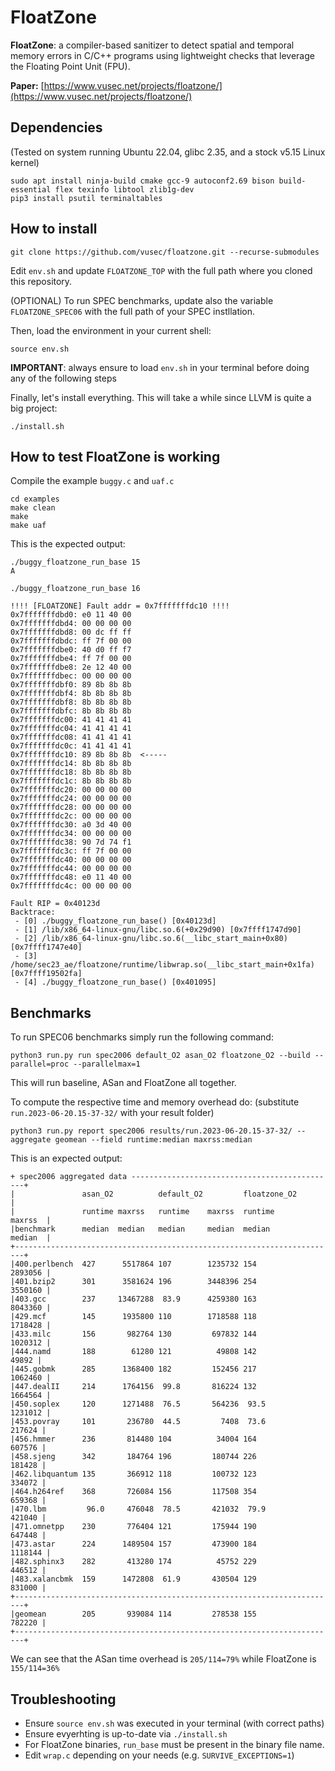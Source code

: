 # FloatZone


**FloatZone**: a compiler-based sanitizer to detect spatial and temporal memory errors in C/C++ programs
using lightweight checks that leverage the Floating Point Unit (FPU).

**Paper:** [https://www.vusec.net/projects/floatzone/](https://www.vusec.net/projects/floatzone/)

## Dependencies

(Tested on system running Ubuntu 22.04, glibc 2.35, and a stock v5.15 Linux kernel)

```
sudo apt install ninja-build cmake gcc-9 autoconf2.69 bison build-essential flex texinfo libtool zlib1g-dev
pip3 install psutil terminaltables
```

## How to install


```
git clone https://github.com/vusec/floatzone.git --recurse-submodules
```

Edit `env.sh` and update `FLOATZONE_TOP` with the full path where you cloned this repository.

(OPTIONAL) To run SPEC benchmarks, update also the variable `FLOATZONE_SPEC06` with the full path of your SPEC instllation.

Then, load the environment in your current shell:
```
source env.sh
```

**IMPORTANT**: always ensure to load `env.sh` in your terminal before doing any of the following steps

Finally, let's install everything. This will take a while since LLVM is quite a big project:

```
./install.sh
```

## How to test FloatZone is working

Compile the example `buggy.c` and `uaf.c`

```
cd examples
make clean
make
make uaf
```

This is the expected output:

```
./buggy_floatzone_run_base 15
A
```

```
./buggy_floatzone_run_base 16

!!!! [FLOATZONE] Fault addr = 0x7fffffffdc10 !!!!
0x7fffffffdbd0: e0 11 40 00 
0x7fffffffdbd4: 00 00 00 00 
0x7fffffffdbd8: 00 dc ff ff 
0x7fffffffdbdc: ff 7f 00 00 
0x7fffffffdbe0: 40 d0 ff f7 
0x7fffffffdbe4: ff 7f 00 00 
0x7fffffffdbe8: 2e 12 40 00 
0x7fffffffdbec: 00 00 00 00 
0x7fffffffdbf0: 89 8b 8b 8b 
0x7fffffffdbf4: 8b 8b 8b 8b 
0x7fffffffdbf8: 8b 8b 8b 8b 
0x7fffffffdbfc: 8b 8b 8b 8b 
0x7fffffffdc00: 41 41 41 41 
0x7fffffffdc04: 41 41 41 41 
0x7fffffffdc08: 41 41 41 41 
0x7fffffffdc0c: 41 41 41 41 
0x7fffffffdc10: 89 8b 8b 8b  <-----
0x7fffffffdc14: 8b 8b 8b 8b 
0x7fffffffdc18: 8b 8b 8b 8b 
0x7fffffffdc1c: 8b 8b 8b 8b 
0x7fffffffdc20: 00 00 00 00 
0x7fffffffdc24: 00 00 00 00 
0x7fffffffdc28: 00 00 00 00 
0x7fffffffdc2c: 00 00 00 00 
0x7fffffffdc30: a0 3d 40 00 
0x7fffffffdc34: 00 00 00 00 
0x7fffffffdc38: 90 7d 74 f1 
0x7fffffffdc3c: ff 7f 00 00 
0x7fffffffdc40: 00 00 00 00 
0x7fffffffdc44: 00 00 00 00 
0x7fffffffdc48: e0 11 40 00 
0x7fffffffdc4c: 00 00 00 00 

Fault RIP = 0x40123d
Backtrace:
 - [0] ./buggy_floatzone_run_base() [0x40123d]
 - [1] /lib/x86_64-linux-gnu/libc.so.6(+0x29d90) [0x7ffff1747d90]
 - [2] /lib/x86_64-linux-gnu/libc.so.6(__libc_start_main+0x80) [0x7ffff1747e40]
 - [3] /home/sec23_ae/floatzone/runtime/libwrap.so(__libc_start_main+0x1fa) [0x7ffff19502fa]
 - [4] ./buggy_floatzone_run_base() [0x401095]
```

## Benchmarks

To run SPEC06 benchmarks simply run the following command:

```
python3 run.py run spec2006 default_O2 asan_O2 floatzone_O2 --build --parallel=proc --parallelmax=1
```

This will run baseline, ASan and FloatZone all together.

To compute the respective time and memory overhead do: (substitute `run.2023-06-20.15-37-32/` with your result folder)

```
python3 run.py report spec2006 results/run.2023-06-20.15-37-32/ --aggregate geomean --field runtime:median maxrss:median
```

This is an expected output:

```
+ spec2006 aggregated data ----------------------------------------------+
|               asan_O2          default_O2         floatzone_O2         |
|               runtime maxrss   runtime    maxrss  runtime      maxrss  |
|benchmark      median  median   median     median  median       median  |
+------------------------------------------------------------------------+
|400.perlbench  427      5517864 107        1235732 154          2893056 |
|401.bzip2      301      3581624 196        3448396 254          3550160 |
|403.gcc        237     13467288  83.9      4259380 163          8043360 |
|429.mcf        145      1935800 110        1718588 118          1718428 |
|433.milc       156       982764 130         697832 144          1020312 |
|444.namd       188        61280 121          49808 142            49892 |
|445.gobmk      285      1368400 182         152456 217          1062460 |
|447.dealII     214      1764156  99.8       816224 132          1664564 |
|450.soplex     120      1271488  76.5       564236  93.5        1231012 |
|453.povray     101       236780  44.5         7408  73.6         217624 |
|456.hmmer      236       814480 104          34004 164           607576 |
|458.sjeng      342       184764 196         180744 226           181428 |
|462.libquantum 135       366912 118         100732 123           334072 |
|464.h264ref    368       726084 156         117508 354           659368 |
|470.lbm         96.0     476048  78.5       421032  79.9         421040 |
|471.omnetpp    230       776404 121         175944 190           647448 |
|473.astar      224      1489504 157         473900 184          1118144 |
|482.sphinx3    282       413280 174          45752 229           446512 |
|483.xalancbmk  159      1472808  61.9       430504 129           831000 |
+------------------------------------------------------------------------+
|geomean        205       939084 114         278538 155           782220 |
+------------------------------------------------------------------------+
```

We can see that the ASan time overhead is `205/114=79%` while FloatZone is `155/114=36%`


## Troubleshooting

* Ensure `source env.sh` was executed in your terminal (with correct paths)
* Ensure evyerhting is up-to-date via `./install.sh`
* For FloatZone binaries, `run_base` must be present in the binary file name.
* Edit `wrap.c` depending on your needs (e.g. `SURVIVE_EXCEPTIONS=1`)
